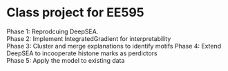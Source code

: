 # Class project for EE595

Phase 1: Reprodcuing DeepSEA.  
Phase 2: Implement IntegratedGradient for interpretability  
Phase 3: Cluster and merge explanations to identify motifs
Phase 4: Extend DeepSEA to incooperate histone marks as perdictors  
Phase 5: Apply the model to existing data
